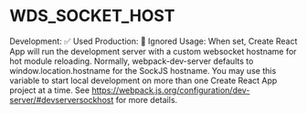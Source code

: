 # WDS_SOCKET_HOST

Development: ✅ Used
Production: 🚫 Ignored
Usage: When set, Create React App will run the development server with a custom websocket hostname for hot module reloading. Normally, webpack-dev-server defaults to window.location.hostname for the SockJS hostname. You may use this variable to start local development on more than one Create React App project at a time. See https://webpack.js.org/configuration/dev-server/#devserversockhost for more details.
